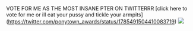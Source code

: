 VOTE FOR ME AS THE MOST INSANE PTER ON TWITTERRR [click here to vote for me or ill eat your pussy and tickle your armpits] (https://twitter.com/ponytown_awards/status/1785491504410083719)
![](https://media.discordapp.net/attachments/1016920337788698736/1234492130861519011/2024_04_29_0v4_Kleki.png?ex=6630ede3&is=662f9c63&hm=021ed60da04423882144cdfd418a39227ef02321d8f5273ae8f866bcfb37e3e5&=&format=webp&quality=lossless&width=445&height=350)
